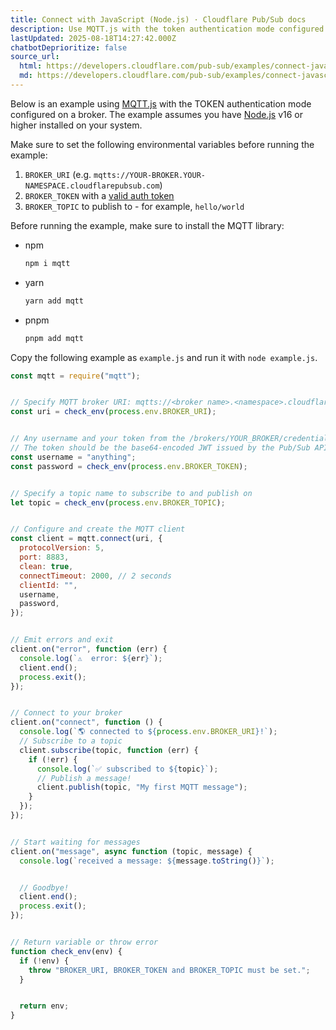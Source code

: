 ```yaml
---
title: Connect with JavaScript (Node.js) · Cloudflare Pub/Sub docs
description: Use MQTT.js with the token authentication mode configured on a broker.
lastUpdated: 2025-08-18T14:27:42.000Z
chatbotDeprioritize: false
source_url:
  html: https://developers.cloudflare.com/pub-sub/examples/connect-javascript/
  md: https://developers.cloudflare.com/pub-sub/examples/connect-javascript/index.md
---
```


Below is an example using [MQTT.js](https://github.com/mqttjs/MQTT.js#mqttclientstreambuilder-options) with the TOKEN authentication mode configured on a broker. The example assumes you have [Node.js](https://nodejs.org/en/) v16 or higher installed on your system.

Make sure to set the following environmental variables before running the example:

1. `BROKER_URI` (e.g. `mqtts://YOUR-BROKER.YOUR-NAMESPACE.cloudflarepubsub.com`)
2. `BROKER_TOKEN` with a [valid auth token](https://developers.cloudflare.com/pub-sub/platform/authentication-authorization/#generate-credentials)
3. `BROKER_TOPIC` to publish to - for example, `hello/world`

Before running the example, make sure to install the MQTT library:

* npm

  ```sh
  npm i mqtt
  ```

* yarn

  ```sh
  yarn add mqtt
  ```

* pnpm

  ```sh
  pnpm add mqtt
  ```

Copy the following example as `example.js` and run it with `node example.js`.

```javascript
const mqtt = require("mqtt");


// Specify MQTT broker URI: mqtts://<broker name>.<namespace>.cloudflarepubsub.com
const uri = check_env(process.env.BROKER_URI);


// Any username and your token from the /brokers/YOUR_BROKER/credentials endpoint
// The token should be the base64-encoded JWT issued by the Pub/Sub API
const username = "anything";
const password = check_env(process.env.BROKER_TOKEN);


// Specify a topic name to subscribe to and publish on
let topic = check_env(process.env.BROKER_TOPIC);


// Configure and create the MQTT client
const client = mqtt.connect(uri, {
  protocolVersion: 5,
  port: 8883,
  clean: true,
  connectTimeout: 2000, // 2 seconds
  clientId: "",
  username,
  password,
});


// Emit errors and exit
client.on("error", function (err) {
  console.log(`⚠️  error: ${err}`);
  client.end();
  process.exit();
});


// Connect to your broker
client.on("connect", function () {
  console.log(`🌎 connected to ${process.env.BROKER_URI}!`);
  // Subscribe to a topic
  client.subscribe(topic, function (err) {
    if (!err) {
      console.log(`✅ subscribed to ${topic}`);
      // Publish a message!
      client.publish(topic, "My first MQTT message");
    }
  });
});


// Start waiting for messages
client.on("message", async function (topic, message) {
  console.log(`received a message: ${message.toString()}`);


  // Goodbye!
  client.end();
  process.exit();
});


// Return variable or throw error
function check_env(env) {
  if (!env) {
    throw "BROKER_URI, BROKER_TOKEN and BROKER_TOPIC must be set.";
  }


  return env;
}
```
